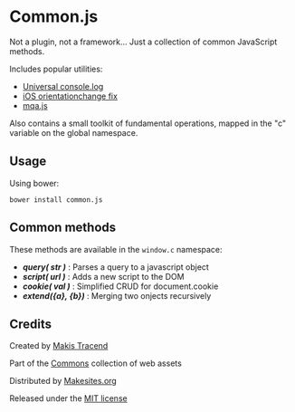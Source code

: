 # Common.js 

Not a plugin, not a framework... Just a collection of common JavaScript methods. 

Includes popular utilities: 
* [Universal console.log](https://github.com/h5bp/html5-boilerplate/blob/master/js/plugins.js)
* [iOS orientationchange fix](https://github.com/scottjehl/iOS-Orientationchange-Fix)
* [mqa.js](https://github.com/peol/mqa.js)

Also contains a small toolkit of fundamental operations, mapped in the "c" variable on the global namespace. 


## Usage

Using bower: 
```
bower install common.js
```

## Common methods

These methods are available in the ```window.c``` namespace:

* ***query( str )*** : Parses a query to a javascript object
* ***script( url )*** : Adds a new script to the DOM
* ***cookie( val )*** : Simplified CRUD for document.cookie
* ***extend({a}, {b})*** : Merging two onjects recursively


## Credits

Created by [Makis Tracend](http://tracend.me)

Part of the [Commons](http://github.com/commons) collection of web assets

Distributed by [Makesites.org](http://makesites.org)

Released under the [MIT license](http://makesites.org/licenses/MIT)

